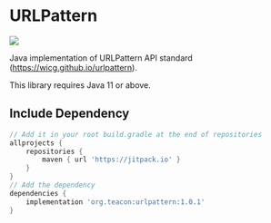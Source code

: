 # URLPattern

[![](https://jitpack.io/v/org.teacon/urlpattern.svg)](https://jitpack.io/#org.teacon/urlpattern)

Java implementation of URLPattern API standard (https://wicg.github.io/urlpattern).

This library requires Java 11 or above.

## Include Dependency

```groovy
// Add it in your root build.gradle at the end of repositories
allprojects {
    repositories {
        maven { url 'https://jitpack.io' }
    }
}
// Add the dependency
dependencies {
    implementation 'org.teacon:urlpattern:1.0.1'
}
```

